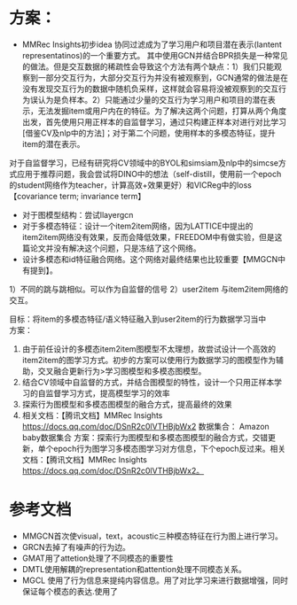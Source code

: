 # 方案：
* MMRec Insights初步idea
协同过滤成为了学习用户和项目潜在表示(lantent representatinos)的一个重要方式。 其中使用GCN并结合BPR损失是一种常见的做法。但是交互数据的稀疏性会导致这个方法有两个缺点：1）我们只能观察到一部分交互行为，大部分交互行为并没有被观察到，GCN通常的做法是在没有发现交互行为的数据中随机负采样，这样就会容易将没被观察到的交互行为误认为是负样本。2）只能通过少量的交互行为学习用户和项目的潜在表示，无法发掘item或用户内在的特征。为了解决这两个问题，打算从两个角度出发，首先使用只用正样本的自监督学习，通过只构建正样本对进行对比学习[借鉴CV及nlp中的方法]；对于第二个问题，使用样本的多模态特征，提升item的潜在表示。

对于自监督学习，已经有研究将CV领域中的BYOL和simsiam及nlp中的simcse方式应用于推荐问题，我会尝试将DINO中的想法（self-distill，使用前一个epoch的student网络作为teacher，计算高效+效果更好）和VICReg中的loss【covariance term; invariance term】
* 对于图模型结构：尝试llayergcn
* 对于多模态特征：设计一个item2item网络，因为LATTICE中提出的item2item网络没有效果，反而会降低效果，FREEDOM中有做实验，但是这篇论文并没有解决这个问题，只是冻结了这个网络。 
* 设计多模态和id特征融合网络。这个网络对最终结果也比较重要【MMGCN中有提到】。


1）不同的跳与跳相似。可以作为自监督的信号
2）user2item 与item2item网络的交互。





目标：将item的多模态特征/语义特征融入到user2item的行为数据学习当中  
方案：
1. 由于前任设计的多模态item2item图模型不太理想，故尝试设计一个高效的item2item的图学习方式。初步的方案可以使用行为数据学习的图模型作为辅助，交叉融合更新行为>学习图模型和多模态图模型。
2. 结合CV领域中自监督的方式，并结合图模型的特性，设计一个只用正样本学习的自监督学习方式，提高模型学习的效率
3. 探索行为图模型和多模态图模型的融合方式，提高最终的效果
4. 相关文档：【腾讯文档】MMRec Insights https://docs.qq.com/doc/DSnR2c0lVTHBjbWx2
数据集合：
Amazon  baby数据集合
方案：探索行为图模型和多模态图模型的融合方式，交错更新，单个epoch行为图学习多模态图学习对方信息，下个epoch反过来。相关文档：【腾讯文档】MMRec Insights https://docs.qq.com/doc/DSnR2c0lVTHBjbWx2。


# 参考文档
* MMGCN首次使visual，text，acoustic三种模态特征在行为图上进行学习。
* GRCN去掉了有噪声的行为边。
* GMAT用了attetion处理了不同模态的重要性
* DMTL使用解耦的representation和attention处理不同模态关系。
* MGCL 使用了行为信息来提纯内容信息。用了对比学习来进行数据增强，同时保证每个模态的表达.使用了
